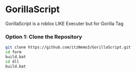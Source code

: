 # GorillaScript
GorillaScript is a roblox LIKE Executer but for Gorilla Tag

### Option 1: Clone the Repository

```bash
git clone https://github.com/itzNemo3/GorillaScript.git
cd form
build.bat
cd dll
build.bat
```
